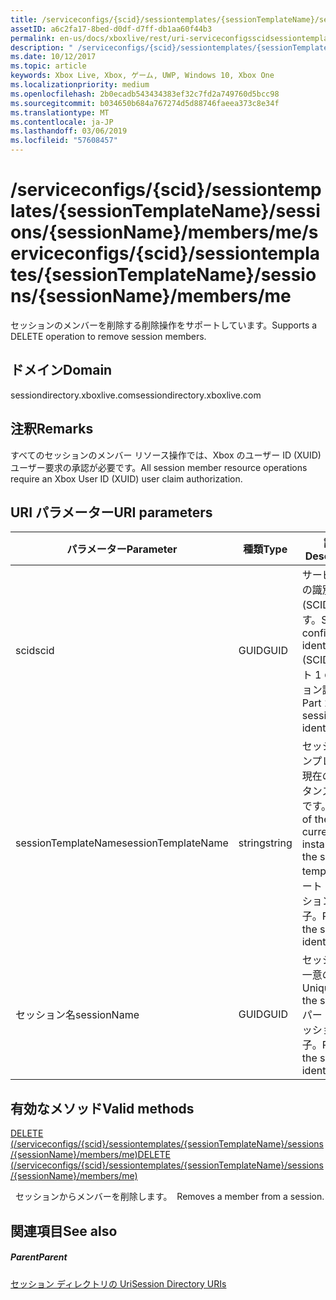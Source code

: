 ```yaml
---
title: /serviceconfigs/{scid}/sessiontemplates/{sessionTemplateName}/sessions/{sessionName}/members/me
assetID: a6c2fa17-8bed-d0df-d7ff-db1aa60f44b3
permalink: en-us/docs/xboxlive/rest/uri-serviceconfigsscidsessiontemplatessessiontemplatenamesessionssessionnamemembersme.html
description: " /serviceconfigs/{scid}/sessiontemplates/{sessionTemplateName}/sessions/{sessionName}/members/me"
ms.date: 10/12/2017
ms.topic: article
keywords: Xbox Live, Xbox, ゲーム, UWP, Windows 10, Xbox One
ms.localizationpriority: medium
ms.openlocfilehash: 2b0ecadb543434383ef32c7fd2a749760d5bcc98
ms.sourcegitcommit: b034650b684a767274d5d88746faeea373c8e34f
ms.translationtype: MT
ms.contentlocale: ja-JP
ms.lasthandoff: 03/06/2019
ms.locfileid: "57608457"
---
```

# <a name="serviceconfigsscidsessiontemplatessessiontemplatenamesessionssessionnamemembersme"></a><span data-ttu-id="1819b-104">/serviceconfigs/{scid}/sessiontemplates/{sessionTemplateName}/sessions/{sessionName}/members/me</span><span class="sxs-lookup"><span data-stu-id="1819b-104">/serviceconfigs/{scid}/sessiontemplates/{sessionTemplateName}/sessions/{sessionName}/members/me</span></span>
<span data-ttu-id="1819b-105">セッションのメンバーを削除する削除操作をサポートしています。</span><span class="sxs-lookup"><span data-stu-id="1819b-105">Supports a DELETE operation to remove session members.</span></span>
<a id="ID4EO"></a>


## <a name="domain"></a><span data-ttu-id="1819b-106">ドメイン</span><span class="sxs-lookup"><span data-stu-id="1819b-106">Domain</span></span>
<span data-ttu-id="1819b-107">sessiondirectory.xboxlive.com</span><span class="sxs-lookup"><span data-stu-id="1819b-107">sessiondirectory.xboxlive.com</span></span>  
<a id="ID4ET"></a>

 
## <a name="remarks"></a><span data-ttu-id="1819b-108">注釈</span><span class="sxs-lookup"><span data-stu-id="1819b-108">Remarks</span></span>

<span data-ttu-id="1819b-109">すべてのセッションのメンバー リソース操作では、Xbox のユーザー ID (XUID) ユーザー要求の承認が必要です。</span><span class="sxs-lookup"><span data-stu-id="1819b-109">All session member resource operations require an Xbox User ID (XUID) user claim authorization.</span></span>

<a id="ID4EAB"></a>


## <a name="uri-parameters"></a><span data-ttu-id="1819b-110">URI パラメーター</span><span class="sxs-lookup"><span data-stu-id="1819b-110">URI parameters</span></span>

| <span data-ttu-id="1819b-111">パラメーター</span><span class="sxs-lookup"><span data-stu-id="1819b-111">Parameter</span></span>| <span data-ttu-id="1819b-112">種類</span><span class="sxs-lookup"><span data-stu-id="1819b-112">Type</span></span>| <span data-ttu-id="1819b-113">説明</span><span class="sxs-lookup"><span data-stu-id="1819b-113">Description</span></span>|
| --- | --- | --- |
| <span data-ttu-id="1819b-114">scid</span><span class="sxs-lookup"><span data-stu-id="1819b-114">scid</span></span>| <span data-ttu-id="1819b-115">GUID</span><span class="sxs-lookup"><span data-stu-id="1819b-115">GUID</span></span>| <span data-ttu-id="1819b-116">サービス構成の識別子 (SCID) です。</span><span class="sxs-lookup"><span data-stu-id="1819b-116">Service configuration identifier (SCID).</span></span> <span data-ttu-id="1819b-117">パート 1 のセッション識別子。</span><span class="sxs-lookup"><span data-stu-id="1819b-117">Part 1 of the session identifier.</span></span>|
| <span data-ttu-id="1819b-118">sessionTemplateName</span><span class="sxs-lookup"><span data-stu-id="1819b-118">sessionTemplateName</span></span>| <span data-ttu-id="1819b-119">string</span><span class="sxs-lookup"><span data-stu-id="1819b-119">string</span></span>| <span data-ttu-id="1819b-120">セッション テンプレートの現在のインスタンスの名前です。</span><span class="sxs-lookup"><span data-stu-id="1819b-120">Name of the current instance of the session template.</span></span> <span data-ttu-id="1819b-121">パート 2 のセッション識別子。</span><span class="sxs-lookup"><span data-stu-id="1819b-121">Part 2 of the session identifier.</span></span>|
| <span data-ttu-id="1819b-122">セッション名</span><span class="sxs-lookup"><span data-stu-id="1819b-122">sessionName</span></span>| <span data-ttu-id="1819b-123">GUID</span><span class="sxs-lookup"><span data-stu-id="1819b-123">GUID</span></span>| <span data-ttu-id="1819b-124">セッションの一意の ID。</span><span class="sxs-lookup"><span data-stu-id="1819b-124">Unique ID of the session.</span></span> <span data-ttu-id="1819b-125">パート 3 のセッション識別子。</span><span class="sxs-lookup"><span data-stu-id="1819b-125">Part 3 of the session identifier.</span></span>|

<a id="ID4EOC"></a>


## <a name="valid-methods"></a><span data-ttu-id="1819b-126">有効なメソッド</span><span class="sxs-lookup"><span data-stu-id="1819b-126">Valid methods</span></span>

[<span data-ttu-id="1819b-127">DELETE (/serviceconfigs/{scid}/sessiontemplates/{sessionTemplateName}/sessions/{sessionName}/members/me)</span><span class="sxs-lookup"><span data-stu-id="1819b-127">DELETE (/serviceconfigs/{scid}/sessiontemplates/{sessionTemplateName}/sessions/{sessionName}/members/me)</span></span>](uri-serviceconfigsscidsessiontemplatessessiontemplatenamesessionssessionnamemembersmedelete.md)

<span data-ttu-id="1819b-128">&nbsp;&nbsp;セッションからメンバーを削除します。</span><span class="sxs-lookup"><span data-stu-id="1819b-128">&nbsp;&nbsp;Removes a member from a session.</span></span>

<a id="ID4EYC"></a>


## <a name="see-also"></a><span data-ttu-id="1819b-129">関連項目</span><span class="sxs-lookup"><span data-stu-id="1819b-129">See also</span></span>

<a id="ID4E1C"></a>


##### <a name="parent"></a><span data-ttu-id="1819b-130">Parent</span><span class="sxs-lookup"><span data-stu-id="1819b-130">Parent</span></span>

[<span data-ttu-id="1819b-131">セッション ディレクトリの Uri</span><span class="sxs-lookup"><span data-stu-id="1819b-131">Session Directory URIs</span></span>](atoc-reference-sessiondirectory.md)

